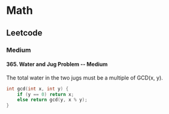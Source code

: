 # Math

## Leetcode 

### Medium

#### 365. Water and Jug Problem -- Medium

The total water in the two jugs must be a multiple of GCD(x, y).

```C++
int gcd(int x, int y) {
    if (y == 0) return x;
   	else return gcd(y, x % y); 
}
```



